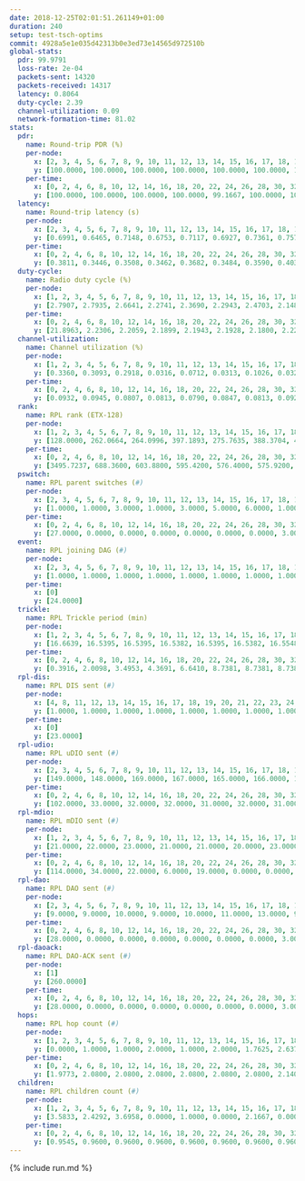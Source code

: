 ```yaml
---
date: 2018-12-25T02:01:51.261149+01:00
duration: 240
setup: test-tsch-optims
commit: 4928a5e1e035d42313b0e3ed73e14565d972510b
global-stats:
  pdr: 99.9791
  loss-rate: 2e-04
  packets-sent: 14320
  packets-received: 14317
  latency: 0.8064
  duty-cycle: 2.39
  channel-utilization: 0.09
  network-formation-time: 81.02
stats:
  pdr:
    name: Round-trip PDR (%)
    per-node:
      x: [2, 3, 4, 5, 6, 7, 8, 9, 10, 11, 12, 13, 14, 15, 16, 17, 18, 19, 20, 21, 22, 23, 24, 25]
      y: [100.0000, 100.0000, 100.0000, 100.0000, 100.0000, 100.0000, 100.0000, 100.0000, 99.8387, 99.8276, 100.0000, 100.0000, 100.0000, 100.0000, 100.0000, 100.0000, 100.0000, 100.0000, 100.0000, 100.0000, 100.0000, 100.0000, 100.0000, 99.8252]
    per-time:
      x: [0, 2, 4, 6, 8, 10, 12, 14, 16, 18, 20, 22, 24, 26, 28, 30, 32, 34, 36, 38, 40, 42, 44, 46, 48, 50, 52, 54, 56, 58, 60, 62, 64, 66, 68, 70, 72, 74, 76, 78, 80, 82, 84, 86, 88, 90, 92, 94, 96, 98, 100, 102, 104, 106, 108, 110, 112, 114, 116, 118, 120, 122, 124, 126, 128, 130, 132, 134, 136, 138, 140, 142, 144, 146, 148, 150, 152, 154, 156, 158, 160, 162, 164, 166, 168, 170, 172, 174, 176, 178, 180, 182, 184, 186, 188, 190, 192, 194, 196, 198, 200, 202, 204, 206, 208, 210, 212, 214, 216, 218, 220, 222, 224, 226, 228, 230, 232, 234, 236, 238]
      y: [100.0000, 100.0000, 100.0000, 100.0000, 99.1667, 100.0000, 100.0000, 100.0000, 100.0000, 100.0000, 100.0000, 100.0000, 100.0000, 100.0000, 100.0000, 100.0000, 100.0000, 100.0000, 100.0000, 100.0000, 100.0000, 100.0000, 100.0000, 100.0000, 100.0000, 100.0000, 100.0000, 99.1667, 100.0000, 100.0000, 100.0000, 100.0000, 100.0000, 100.0000, 100.0000, 100.0000, 100.0000, 100.0000, 100.0000, 100.0000, 100.0000, 99.1667, 100.0000, 100.0000, 100.0000, 100.0000, 100.0000, 100.0000, 100.0000, 100.0000, 100.0000, 100.0000, 100.0000, 100.0000, 100.0000, 100.0000, 100.0000, 100.0000, 100.0000, 100.0000, 100.0000, 100.0000, 100.0000, 100.0000, 100.0000, 100.0000, 100.0000, 100.0000, 100.0000, 100.0000, 100.0000, 100.0000, 100.0000, 100.0000, 100.0000, 100.0000, 100.0000, 100.0000, 100.0000, 100.0000, 100.0000, 100.0000, 100.0000, 100.0000, 100.0000, 100.0000, 100.0000, 100.0000, 100.0000, 100.0000, 100.0000, 100.0000, 100.0000, 100.0000, 100.0000, 100.0000, 100.0000, 100.0000, 100.0000, 100.0000, 100.0000, 100.0000, 100.0000, 100.0000, 100.0000, 100.0000, 100.0000, 100.0000, 100.0000, 100.0000, 100.0000, 100.0000, 100.0000, 100.0000, 100.0000, 100.0000, 100.0000, 100.0000, 100.0000, 100.0000]
  latency:
    name: Round-trip latency (s)
    per-node:
      x: [2, 3, 4, 5, 6, 7, 8, 9, 10, 11, 12, 13, 14, 15, 16, 17, 18, 19, 20, 21, 22, 23, 24, 25]
      y: [0.6991, 0.6465, 0.7148, 0.6753, 0.7117, 0.6927, 0.7361, 0.7572, 0.7158, 0.7349, 0.7249, 0.7777, 0.7831, 0.7994, 0.8342, 0.7453, 0.8895, 0.8558, 0.8814, 1.0041, 0.9784, 1.0333, 1.0003, 0.9488]
    per-time:
      x: [0, 2, 4, 6, 8, 10, 12, 14, 16, 18, 20, 22, 24, 26, 28, 30, 32, 34, 36, 38, 40, 42, 44, 46, 48, 50, 52, 54, 56, 58, 60, 62, 64, 66, 68, 70, 72, 74, 76, 78, 80, 82, 84, 86, 88, 90, 92, 94, 96, 98, 100, 102, 104, 106, 108, 110, 112, 114, 116, 118, 120, 122, 124, 126, 128, 130, 132, 134, 136, 138, 140, 142, 144, 146, 148, 150, 152, 154, 156, 158, 160, 162, 164, 166, 168, 170, 172, 174, 176, 178, 180, 182, 184, 186, 188, 190, 192, 194, 196, 198, 200, 202, 204, 206, 208, 210, 212, 214, 216, 218, 220, 222, 224, 226, 228, 230, 232, 234, 236, 238]
      y: [0.3811, 0.3446, 0.3508, 0.3462, 0.3682, 0.3484, 0.3590, 0.4031, 0.3565, 0.4094, 0.4271, 0.3745, 0.3867, 0.4108, 0.3817, 0.3817, 0.4159, 0.4092, 0.3868, 0.3783, 0.3671, 0.4060, 0.3741, 0.3722, 0.3859, 0.3886, 0.3567, 0.4021, 0.3862, 0.3700, 0.3792, 0.3778, 0.3884, 0.4134, 0.3939, 0.4142, 0.4186, 0.3922, 0.3863, 0.3611, 0.3895, 0.3494, 0.3746, 0.4057, 0.3633, 0.3679, 0.3848, 0.4203, 0.4970, 0.3466, 0.3762, 0.4092, 0.4296, 0.6274, 0.6149, 0.4932, 0.4707, 0.3588, 0.4437, 0.7767, 1.1518, 0.8203, 0.6144, 0.5052, 0.4648, 0.7861, 1.3430, 1.3313, 1.1344, 0.8205, 0.6211, 0.8919, 1.3042, 1.3340, 1.3365, 1.2969, 1.0075, 0.9781, 1.3497, 1.3569, 1.3513, 1.3688, 1.3355, 1.3225, 1.3091, 1.3508, 1.3219, 1.2977, 1.3128, 1.3145, 1.2938, 1.2864, 1.2712, 1.2919, 1.2656, 1.2933, 1.2903, 1.2727, 1.3051, 1.2843, 1.3353, 1.3376, 1.3030, 1.3288, 1.3422, 1.3183, 1.3074, 1.2944, 1.3222, 1.3118, 1.3029, 1.3054, 1.2928, 1.3082, 1.2942, 1.2954, 1.3171, 1.3096, 1.3127, 1.3204]
  duty-cycle:
    name: Radio duty cycle (%)
    per-node:
      x: [1, 2, 3, 4, 5, 6, 7, 8, 9, 10, 11, 12, 13, 14, 15, 16, 17, 18, 19, 20, 21, 22, 23, 24, 25]
      y: [2.7907, 2.7935, 2.6641, 2.2741, 2.3690, 2.2943, 2.4703, 2.1488, 2.2340, 2.1272, 2.2664, 2.3123, 2.8161, 2.3399, 2.1725, 2.2534, 2.3371, 2.4617, 2.5036, 2.4033, 2.1990, 2.3349, 2.4695, 2.3380, 2.2960]
    per-time:
      x: [0, 2, 4, 6, 8, 10, 12, 14, 16, 18, 20, 22, 24, 26, 28, 30, 32, 34, 36, 38, 40, 42, 44, 46, 48, 50, 52, 54, 56, 58, 60, 62, 64, 66, 68, 70, 72, 74, 76, 78, 80, 82, 84, 86, 88, 90, 92, 94, 96, 98, 100, 102, 104, 106, 108, 110, 112, 114, 116, 118, 120, 122, 124, 126, 128, 130, 132, 134, 136, 138, 140, 142, 144, 146, 148, 150, 152, 154, 156, 158, 160, 162, 164, 166, 168, 170, 172, 174, 176, 178, 180, 182, 184, 186, 188, 190, 192, 194, 196, 198, 200, 202, 204, 206, 208, 210, 212, 214, 216, 218, 220, 222, 224, 226, 228, 230, 232, 234, 236, 238, 240]
      y: [21.8963, 2.2306, 2.2059, 2.1899, 2.1943, 2.1928, 2.1800, 2.2215, 2.2212, 2.1971, 2.2392, 2.2127, 2.1985, 2.2106, 2.2647, 2.2058, 2.2063, 2.2236, 2.2289, 2.1981, 2.2041, 2.2211, 2.2326, 2.2106, 2.2203, 2.2170, 2.2007, 2.2083, 2.2535, 2.2320, 2.2161, 2.2137, 2.2353, 2.2147, 2.2769, 2.2545, 2.2427, 2.2279, 2.2644, 2.2275, 2.2348, 2.2373, 2.2211, 2.2434, 2.2227, 2.2220, 2.2065, 2.2291, 2.2162, 2.2279, 2.2271, 2.2284, 2.2202, 2.2197, 2.2022, 2.2154, 2.2316, 2.2432, 2.2221, 2.2315, 2.2418, 2.2370, 2.2287, 2.2220, 2.2216, 2.2257, 2.2230, 2.2269, 2.2312, 2.2317, 2.2155, 2.2556, 2.2127, 2.2232, 2.2304, 2.2233, 2.2065, 2.2759, 2.2289, 2.2849, 2.2461, 2.2693, 2.2544, 2.2592, 2.2211, 2.2532, 2.2433, 2.2234, 2.2063, 2.2291, 2.2066, 2.2144, 2.2051, 2.2159, 2.2093, 2.2015, 2.2125, 2.1957, 2.2206, 2.1934, 2.2251, 2.2292, 2.2140, 2.2259, 2.2114, 2.2195, 2.1994, 2.2059, 2.2154, 2.2046, 2.2321, 2.2067, 2.2180, 2.2091, 2.2164, 2.2049, 2.2136, 2.2197, 2.2242, 2.1959, null]
  channel-utilization:
    name: Channel utilization (%)
    per-node:
      x: [1, 2, 3, 4, 5, 6, 7, 8, 9, 10, 11, 12, 13, 14, 15, 16, 17, 18, 19, 20, 21, 22, 23, 24, 25]
      y: [0.3360, 0.3093, 0.2918, 0.0316, 0.0712, 0.0313, 0.1026, 0.0324, 0.0382, 0.0511, 0.0333, 0.1277, 0.2550, 0.0308, 0.0316, 0.0488, 0.0453, 0.1004, 0.0653, 0.0777, 0.0327, 0.0313, 0.0334, 0.0311, 0.0305]
    per-time:
      x: [0, 2, 4, 6, 8, 10, 12, 14, 16, 18, 20, 22, 24, 26, 28, 30, 32, 34, 36, 38, 40, 42, 44, 46, 48, 50, 52, 54, 56, 58, 60, 62, 64, 66, 68, 70, 72, 74, 76, 78, 80, 82, 84, 86, 88, 90, 92, 94, 96, 98, 100, 102, 104, 106, 108, 110, 112, 114, 116, 118, 120, 122, 124, 126, 128, 130, 132, 134, 136, 138, 140, 142, 144, 146, 148, 150, 152, 154, 156, 158, 160, 162, 164, 166, 168, 170, 172, 174, 176, 178, 180, 182, 184, 186, 188, 190, 192, 194, 196, 198, 200, 202, 204, 206, 208, 210, 212, 214, 216, 218, 220, 222, 224, 226, 228, 230, 232, 234, 236, 238, 240]
      y: [0.0932, 0.0945, 0.0807, 0.0813, 0.0790, 0.0847, 0.0813, 0.0929, 0.0875, 0.0879, 0.0965, 0.0899, 0.0846, 0.0877, 0.1045, 0.0847, 0.0874, 0.0905, 0.0931, 0.0851, 0.0845, 0.0921, 0.0909, 0.0865, 0.0899, 0.0871, 0.0839, 0.0878, 0.0982, 0.0943, 0.0885, 0.0866, 0.0967, 0.0877, 0.1070, 0.1042, 0.0978, 0.0952, 0.1043, 0.0915, 0.0941, 0.0945, 0.0900, 0.0956, 0.0917, 0.0906, 0.0865, 0.0941, 0.0895, 0.0913, 0.0899, 0.0920, 0.0904, 0.0905, 0.0852, 0.0888, 0.0938, 0.0955, 0.0915, 0.0920, 0.0961, 0.0932, 0.0922, 0.0899, 0.0907, 0.0899, 0.0913, 0.0896, 0.0929, 0.0915, 0.0895, 0.0992, 0.0874, 0.0899, 0.0922, 0.0888, 0.0826, 0.1034, 0.0908, 0.1090, 0.0964, 0.1040, 0.1003, 0.1008, 0.0908, 0.1002, 0.0970, 0.0909, 0.0858, 0.0923, 0.0870, 0.0878, 0.0849, 0.0882, 0.0871, 0.0841, 0.0885, 0.0839, 0.0904, 0.0828, 0.0919, 0.0935, 0.0886, 0.0937, 0.0888, 0.0916, 0.0863, 0.0875, 0.0894, 0.0862, 0.0923, 0.0843, 0.0897, 0.0860, 0.0895, 0.0860, 0.0897, 0.0908, 0.0907, 0.0783, null]
  rank:
    name: RPL rank (ETX-128)
    per-node:
      x: [1, 2, 3, 4, 5, 6, 7, 8, 9, 10, 11, 12, 13, 14, 15, 16, 17, 18, 19, 20, 21, 22, 23, 24, 25]
      y: [128.0000, 262.0664, 264.0996, 397.1893, 275.7635, 388.3704, 405.3020, 570.6707, 523.7220, 466.3934, 564.7828, 395.7149, 437.3837, 569.7541, 600.5720, 549.9012, 544.0490, 591.3198, 569.6543, 608.7683, 712.0688, 965.5081, 739.7339, 1002.7944, 1010.3211]
    per-time:
      x: [0, 2, 4, 6, 8, 10, 12, 14, 16, 18, 20, 22, 24, 26, 28, 30, 32, 34, 36, 38, 40, 42, 44, 46, 48, 50, 52, 54, 56, 58, 60, 62, 64, 66, 68, 70, 72, 74, 76, 78, 80, 82, 84, 86, 88, 90, 92, 94, 96, 98, 100, 102, 104, 106, 108, 110, 112, 114, 116, 118, 120, 122, 124, 126, 128, 130, 132, 134, 136, 138, 140, 142, 144, 146, 148, 150, 152, 154, 156, 158, 160, 162, 164, 166, 168, 170, 172, 174, 176, 178, 180, 182, 184, 186, 188, 190, 192, 194, 196, 198, 200, 202, 204, 206, 208, 210, 212, 214, 216, 218, 220, 222, 224, 226, 228, 230, 232, 234, 236, 238, 240]
      y: [3495.7237, 688.3600, 603.8800, 595.4200, 576.4000, 575.9200, 568.4400, 577.8491, 553.3137, 559.2941, 561.9020, 568.1800, 553.6400, 554.4808, 559.1600, 540.9216, 524.2400, 526.4600, 539.4902, 520.7451, 514.8824, 503.9600, 497.7600, 506.3200, 529.9400, 530.4314, 538.0392, 542.0962, 554.1698, 548.7115, 544.9400, 560.8077, 567.0943, 579.8269, 574.3800, 580.7059, 558.8627, 550.9608, 531.7358, 524.4706, 512.7800, 505.5294, 501.5400, 498.9400, 506.7000, 507.7736, 497.9000, 493.0588, 484.8600, 485.6600, 490.5200, 500.0588, 492.4800, 491.5800, 492.1176, 487.5400, 488.9200, 493.4200, 490.6200, 492.1000, 484.4706, 477.2353, 480.0566, 471.6800, 478.8400, 477.4000, 477.9600, 475.9200, 481.9200, 485.9804, 487.6078, 491.9600, 514.9057, 495.2885, 493.7885, 485.6000, 483.7000, 496.5370, 497.1600, 498.5294, 497.8200, 502.0000, 505.2364, 479.0600, 478.9000, 480.5200, 470.2941, 472.1000, 473.4200, 475.6078, 476.0800, 475.4340, 465.1600, 465.6800, 463.3200, 462.1373, 468.8400, 469.0400, 470.3333, 470.5000, 470.1400, 471.3846, 472.9800, 479.5400, 481.5200, 477.3000, 479.9615, 476.4423, 475.5000, 475.2000, 472.6078, 470.8600, 474.3200, 472.6000, 473.2549, 472.8039, 467.5294, 473.3200, 475.9038, 470.6000, null]
  pswitch:
    name: RPL parent switches (#)
    per-node:
      x: [2, 3, 4, 5, 6, 7, 8, 9, 10, 11, 12, 13, 14, 15, 16, 17, 18, 19, 20, 21, 22, 23, 24, 25]
      y: [1.0000, 1.0000, 3.0000, 1.0000, 3.0000, 5.0000, 6.0000, 1.0000, 4.0000, 4.0000, 2.0000, 5.0000, 4.0000, 10.0000, 3.0000, 5.0000, 7.0000, 3.0000, 6.0000, 7.0000, 8.0000, 9.0000, 8.0000, 6.0000]
    per-time:
      x: [0, 2, 4, 6, 8, 10, 12, 14, 16, 18, 20, 22, 24, 26, 28, 30, 32, 34, 36, 38, 40, 42, 44, 46, 48, 50, 52, 54, 56, 58, 60, 62, 64, 66, 68, 70, 72, 74, 76, 78, 80, 82, 84, 86, 88, 90, 92, 94, 96, 98, 100, 102, 104, 106, 108, 110, 112, 114, 116, 118, 120, 122, 124, 126, 128, 130, 132, 134, 136, 138, 140, 142, 144, 146, 148, 150, 152, 154, 156, 158, 160, 162, 164, 166, 168, 170, 172, 174, 176, 178, 180, 182, 184, 186, 188, 190, 192, 194, 196, 198, 200, 202, 204, 206, 208, 210, 212, 214, 216, 218, 220, 222, 224, 226, 228, 230, 232, 234, 236]
      y: [27.0000, 0.0000, 0.0000, 0.0000, 0.0000, 0.0000, 0.0000, 3.0000, 1.0000, 1.0000, 1.0000, 0.0000, 0.0000, 2.0000, 0.0000, 1.0000, 0.0000, 0.0000, 1.0000, 1.0000, 1.0000, 0.0000, 0.0000, 0.0000, 0.0000, 1.0000, 1.0000, 2.0000, 3.0000, 2.0000, 0.0000, 2.0000, 3.0000, 2.0000, 0.0000, 1.0000, 1.0000, 1.0000, 3.0000, 1.0000, 0.0000, 1.0000, 0.0000, 0.0000, 0.0000, 3.0000, 0.0000, 1.0000, 0.0000, 0.0000, 0.0000, 1.0000, 0.0000, 0.0000, 1.0000, 0.0000, 0.0000, 0.0000, 0.0000, 0.0000, 1.0000, 1.0000, 3.0000, 0.0000, 0.0000, 0.0000, 0.0000, 0.0000, 0.0000, 1.0000, 1.0000, 0.0000, 3.0000, 2.0000, 2.0000, 0.0000, 0.0000, 4.0000, 0.0000, 1.0000, 0.0000, 0.0000, 5.0000, 0.0000, 0.0000, 0.0000, 1.0000, 0.0000, 0.0000, 1.0000, 0.0000, 3.0000, 0.0000, 0.0000, 0.0000, 1.0000, 0.0000, 0.0000, 1.0000, 0.0000, 0.0000, 2.0000, 0.0000, 0.0000, 0.0000, 0.0000, 2.0000, 2.0000, 0.0000, 0.0000, 1.0000, 0.0000, 0.0000, 0.0000, 1.0000, 1.0000, 1.0000, 0.0000, 2.0000]
  event:
    name: RPL joining DAG (#)
    per-node:
      x: [2, 3, 4, 5, 6, 7, 8, 9, 10, 11, 12, 13, 14, 15, 16, 17, 18, 19, 20, 21, 22, 23, 24, 25]
      y: [1.0000, 1.0000, 1.0000, 1.0000, 1.0000, 1.0000, 1.0000, 1.0000, 1.0000, 1.0000, 1.0000, 1.0000, 1.0000, 1.0000, 1.0000, 1.0000, 1.0000, 1.0000, 1.0000, 1.0000, 1.0000, 1.0000, 1.0000, 1.0000]
    per-time:
      x: [0]
      y: [24.0000]
  trickle:
    name: RPL Trickle period (min)
    per-node:
      x: [1, 2, 3, 4, 5, 6, 7, 8, 9, 10, 11, 12, 13, 14, 15, 16, 17, 18, 19, 20, 21, 22, 23, 24, 25]
      y: [16.6639, 16.5395, 16.5395, 16.5382, 16.5395, 16.5382, 16.5548, 16.5497, 16.5304, 16.4716, 16.5415, 16.5344, 16.5453, 16.4702, 16.5290, 16.4660, 16.5459, 16.5462, 16.5306, 16.5422, 16.5460, 16.5145, 16.5847, 16.5145, 16.5422]
    per-time:
      x: [0, 2, 4, 6, 8, 10, 12, 14, 16, 18, 20, 22, 24, 26, 28, 30, 32, 34, 36, 38, 40, 42, 44, 46, 48, 50, 52, 54, 56, 58, 60, 62, 64, 66, 68, 70, 72, 74, 76, 78, 80, 82, 84, 86, 88, 90, 92, 94, 96, 98, 100, 102, 104, 106, 108, 110, 112, 114, 116, 118, 120, 122, 124, 126, 128, 130, 132, 134, 136, 138, 140, 142, 144, 146, 148, 150, 152, 154, 156, 158, 160, 162, 164, 166, 168, 170, 172, 174, 176, 178, 180, 182, 184, 186, 188, 190, 192, 194, 196, 198, 200, 202, 204, 206, 208, 210, 212, 214, 216, 218, 220, 222, 224, 226, 228, 230, 232, 234, 236, 238, 240]
      y: [0.3916, 2.0098, 3.4953, 4.3691, 6.6410, 8.7381, 8.7381, 8.7381, 8.9095, 17.4763, 17.4763, 17.4763, 17.4763, 17.4763, 17.4763, 17.4763, 17.4763, 17.4763, 17.4763, 17.4763, 17.4763, 17.4763, 17.4763, 17.4763, 17.4763, 17.4763, 17.4763, 17.4763, 17.4763, 17.4763, 17.4763, 17.4763, 17.4763, 17.4763, 17.4763, 17.4763, 17.4763, 17.4763, 17.4763, 17.4763, 17.4763, 17.4763, 17.4763, 17.4763, 17.4763, 17.4763, 17.4763, 17.4763, 17.4763, 17.4763, 17.4763, 17.4763, 17.4763, 17.4763, 17.4763, 17.4763, 17.4763, 17.4763, 17.4763, 17.4763, 17.4763, 17.4763, 17.4763, 17.4763, 17.4763, 17.4763, 17.4763, 17.4763, 17.4763, 17.4763, 17.4763, 17.4763, 17.4763, 17.4763, 17.4763, 17.4763, 17.4763, 17.4763, 17.4763, 17.4763, 17.4763, 17.4763, 17.4763, 17.4763, 17.4763, 17.4763, 17.4763, 17.4763, 17.4763, 17.4763, 17.4763, 17.4763, 17.4763, 17.4763, 17.4763, 17.4763, 17.4763, 17.4763, 17.4763, 17.4763, 17.4763, 17.4763, 17.4763, 17.4763, 17.4763, 17.4763, 17.4763, 17.4763, 17.4763, 17.4763, 17.4763, 17.4763, 17.4763, 17.4763, 17.4763, 17.4763, 17.4763, 17.4763, 17.4763, 17.4763, null]
  rpl-dis:
    name: RPL DIS sent (#)
    per-node:
      x: [4, 8, 11, 12, 13, 14, 15, 16, 17, 18, 19, 20, 21, 22, 23, 24, 25]
      y: [1.0000, 1.0000, 1.0000, 1.0000, 1.0000, 1.0000, 1.0000, 1.0000, 2.0000, 1.0000, 1.0000, 2.0000, 2.0000, 1.0000, 3.0000, 2.0000, 1.0000]
    per-time:
      x: [0]
      y: [23.0000]
  rpl-udio:
    name: RPL uDIO sent (#)
    per-node:
      x: [2, 3, 4, 5, 6, 7, 8, 9, 10, 11, 12, 13, 14, 15, 16, 17, 18, 19, 20, 21, 22, 23, 24, 25]
      y: [149.0000, 148.0000, 169.0000, 167.0000, 165.0000, 166.0000, 161.0000, 169.0000, 159.0000, 167.0000, 165.0000, 135.0000, 171.0000, 163.0000, 163.0000, 164.0000, 156.0000, 160.0000, 155.0000, 169.0000, 173.0000, 172.0000, 168.0000, 167.0000]
    per-time:
      x: [0, 2, 4, 6, 8, 10, 12, 14, 16, 18, 20, 22, 24, 26, 28, 30, 32, 34, 36, 38, 40, 42, 44, 46, 48, 50, 52, 54, 56, 58, 60, 62, 64, 66, 68, 70, 72, 74, 76, 78, 80, 82, 84, 86, 88, 90, 92, 94, 96, 98, 100, 102, 104, 106, 108, 110, 112, 114, 116, 118, 120, 122, 124, 126, 128, 130, 132, 134, 136, 138, 140, 142, 144, 146, 148, 150, 152, 154, 156, 158, 160, 162, 164, 166, 168, 170, 172, 174, 176, 178, 180, 182, 184, 186, 188, 190, 192, 194, 196, 198, 200, 202, 204, 206, 208, 210, 212, 214, 216, 218, 220, 222, 224, 226, 228, 230, 232, 234, 236, 238, 240]
      y: [102.0000, 33.0000, 32.0000, 32.0000, 31.0000, 32.0000, 31.0000, 38.0000, 33.0000, 30.0000, 36.0000, 31.0000, 30.0000, 32.0000, 33.0000, 35.0000, 30.0000, 34.0000, 32.0000, 29.0000, 34.0000, 31.0000, 31.0000, 34.0000, 37.0000, 30.0000, 26.0000, 30.0000, 30.0000, 29.0000, 32.0000, 30.0000, 32.0000, 33.0000, 34.0000, 31.0000, 38.0000, 31.0000, 36.0000, 33.0000, 36.0000, 32.0000, 29.0000, 34.0000, 31.0000, 33.0000, 33.0000, 32.0000, 29.0000, 26.0000, 35.0000, 28.0000, 32.0000, 29.0000, 34.0000, 31.0000, 37.0000, 32.0000, 35.0000, 31.0000, 32.0000, 38.0000, 35.0000, 29.0000, 33.0000, 32.0000, 27.0000, 33.0000, 32.0000, 35.0000, 33.0000, 30.0000, 39.0000, 30.0000, 33.0000, 31.0000, 32.0000, 38.0000, 33.0000, 32.0000, 30.0000, 28.0000, 35.0000, 36.0000, 30.0000, 29.0000, 35.0000, 26.0000, 32.0000, 32.0000, 28.0000, 33.0000, 33.0000, 30.0000, 33.0000, 32.0000, 29.0000, 37.0000, 31.0000, 27.0000, 31.0000, 36.0000, 26.0000, 30.0000, 33.0000, 27.0000, 34.0000, 32.0000, 35.0000, 29.0000, 26.0000, 32.0000, 33.0000, 32.0000, 31.0000, 28.0000, 36.0000, 31.0000, 29.0000, 28.0000, 2.0000]
  rpl-mdio:
    name: RPL mDIO sent (#)
    per-node:
      x: [1, 2, 3, 4, 5, 6, 7, 8, 9, 10, 11, 12, 13, 14, 15, 16, 17, 18, 19, 20, 21, 22, 23, 24, 25]
      y: [21.0000, 22.0000, 23.0000, 21.0000, 21.0000, 20.0000, 23.0000, 20.0000, 20.0000, 22.0000, 20.0000, 21.0000, 21.0000, 21.0000, 21.0000, 21.0000, 20.0000, 23.0000, 22.0000, 22.0000, 23.0000, 22.0000, 20.0000, 21.0000, 21.0000]
    per-time:
      x: [0, 2, 4, 6, 8, 10, 12, 14, 16, 18, 20, 22, 24, 26, 28, 30, 32, 34, 36, 38, 40, 42, 44, 46, 48, 50, 52, 54, 56, 58, 60, 62, 64, 66, 68, 70, 72, 74, 76, 78, 80, 82, 84, 86, 88, 90, 92, 94, 96, 98, 100, 102, 104, 106, 108, 110, 112, 114, 116, 118, 120, 122, 124, 126, 128, 130, 132, 134, 136, 138, 140, 142, 144, 146, 148, 150, 152, 154, 156, 158, 160, 162, 164, 166, 168, 170, 172, 174, 176, 178, 180, 182, 184, 186, 188, 190, 192, 194, 196, 198, 200, 202, 204, 206, 208, 210, 212, 214, 216, 218, 220, 222, 224, 226, 228, 230, 232, 234, 236, 238, 240]
      y: [114.0000, 34.0000, 22.0000, 6.0000, 19.0000, 0.0000, 0.0000, 11.0000, 13.0000, 1.0000, 0.0000, 0.0000, 0.0000, 3.0000, 5.0000, 6.0000, 6.0000, 5.0000, 0.0000, 0.0000, 0.0000, 0.0000, 8.0000, 6.0000, 6.0000, 1.0000, 4.0000, 0.0000, 0.0000, 0.0000, 2.0000, 6.0000, 5.0000, 6.0000, 5.0000, 1.0000, 0.0000, 0.0000, 0.0000, 2.0000, 5.0000, 3.0000, 8.0000, 7.0000, 0.0000, 0.0000, 0.0000, 0.0000, 1.0000, 6.0000, 8.0000, 7.0000, 3.0000, 0.0000, 0.0000, 0.0000, 0.0000, 6.0000, 2.0000, 6.0000, 9.0000, 2.0000, 0.0000, 0.0000, 0.0000, 2.0000, 5.0000, 7.0000, 4.0000, 6.0000, 1.0000, 0.0000, 0.0000, 0.0000, 2.0000, 3.0000, 5.0000, 6.0000, 9.0000, 0.0000, 0.0000, 0.0000, 0.0000, 7.0000, 7.0000, 4.0000, 5.0000, 2.0000, 0.0000, 0.0000, 0.0000, 0.0000, 4.0000, 10.0000, 3.0000, 6.0000, 2.0000, 0.0000, 0.0000, 0.0000, 2.0000, 4.0000, 5.0000, 5.0000, 4.0000, 5.0000, 0.0000, 0.0000, 0.0000, 1.0000, 9.0000, 7.0000, 6.0000, 2.0000, 0.0000, 0.0000, 0.0000, 0.0000, 4.0000, 7.0000, 1.0000]
  rpl-dao:
    name: RPL DAO sent (#)
    per-node:
      x: [2, 3, 4, 5, 6, 7, 8, 9, 10, 11, 12, 13, 14, 15, 16, 17, 18, 19, 20, 21, 22, 23, 24, 25]
      y: [9.0000, 9.0000, 10.0000, 9.0000, 10.0000, 11.0000, 13.0000, 9.0000, 11.0000, 10.0000, 10.0000, 11.0000, 11.0000, 14.0000, 11.0000, 11.0000, 12.0000, 10.0000, 10.0000, 10.0000, 13.0000, 12.0000, 13.0000, 11.0000]
    per-time:
      x: [0, 2, 4, 6, 8, 10, 12, 14, 16, 18, 20, 22, 24, 26, 28, 30, 32, 34, 36, 38, 40, 42, 44, 46, 48, 50, 52, 54, 56, 58, 60, 62, 64, 66, 68, 70, 72, 74, 76, 78, 80, 82, 84, 86, 88, 90, 92, 94, 96, 98, 100, 102, 104, 106, 108, 110, 112, 114, 116, 118, 120, 122, 124, 126, 128, 130, 132, 134, 136, 138, 140, 142, 144, 146, 148, 150, 152, 154, 156, 158, 160, 162, 164, 166, 168, 170, 172, 174, 176, 178, 180, 182, 184, 186, 188, 190, 192, 194, 196, 198, 200, 202, 204, 206, 208, 210, 212, 214, 216, 218, 220, 222, 224, 226, 228, 230, 232, 234, 236]
      y: [28.0000, 0.0000, 0.0000, 0.0000, 0.0000, 0.0000, 0.0000, 3.0000, 1.0000, 1.0000, 1.0000, 0.0000, 0.0000, 2.0000, 17.0000, 1.0000, 0.0000, 0.0000, 1.0000, 1.0000, 1.0000, 3.0000, 0.0000, 0.0000, 1.0000, 1.0000, 1.0000, 2.0000, 16.0000, 4.0000, 0.0000, 2.0000, 3.0000, 2.0000, 0.0000, 1.0000, 1.0000, 1.0000, 3.0000, 1.0000, 0.0000, 1.0000, 5.0000, 7.0000, 0.0000, 4.0000, 0.0000, 2.0000, 0.0000, 1.0000, 1.0000, 2.0000, 1.0000, 2.0000, 1.0000, 0.0000, 3.0000, 9.0000, 0.0000, 2.0000, 2.0000, 2.0000, 3.0000, 0.0000, 1.0000, 2.0000, 0.0000, 2.0000, 1.0000, 1.0000, 3.0000, 8.0000, 4.0000, 2.0000, 4.0000, 0.0000, 0.0000, 3.0000, 0.0000, 3.0000, 1.0000, 1.0000, 4.0000, 0.0000, 1.0000, 4.0000, 5.0000, 2.0000, 2.0000, 2.0000, 0.0000, 4.0000, 0.0000, 1.0000, 2.0000, 2.0000, 1.0000, 0.0000, 1.0000, 2.0000, 6.0000, 5.0000, 1.0000, 2.0000, 1.0000, 2.0000, 4.0000, 3.0000, 0.0000, 2.0000, 1.0000, 0.0000, 1.0000, 0.0000, 6.0000, 5.0000, 1.0000, 2.0000, 2.0000]
  rpl-daoack:
    name: RPL DAO-ACK sent (#)
    per-node:
      x: [1]
      y: [260.0000]
    per-time:
      x: [0, 2, 4, 6, 8, 10, 12, 14, 16, 18, 20, 22, 24, 26, 28, 30, 32, 34, 36, 38, 40, 42, 44, 46, 48, 50, 52, 54, 56, 58, 60, 62, 64, 66, 68, 70, 72, 74, 76, 78, 80, 82, 84, 86, 88, 90, 92, 94, 96, 98, 100, 102, 104, 106, 108, 110, 112, 114, 116, 118, 120, 122, 124, 126, 128, 130, 132, 134, 136, 138, 140, 142, 144, 146, 148, 150, 152, 154, 156, 158, 160, 162, 164, 166, 168, 170, 172, 174, 176, 178, 180, 182, 184, 186, 188, 190, 192, 194, 196, 198, 200, 202, 204, 206, 208, 210, 212, 214, 216, 218, 220, 222, 224, 226, 228, 230, 232, 234, 236]
      y: [28.0000, 0.0000, 0.0000, 0.0000, 0.0000, 0.0000, 0.0000, 3.0000, 1.0000, 1.0000, 1.0000, 0.0000, 0.0000, 2.0000, 17.0000, 1.0000, 0.0000, 0.0000, 1.0000, 1.0000, 1.0000, 3.0000, 0.0000, 0.0000, 1.0000, 1.0000, 1.0000, 2.0000, 16.0000, 4.0000, 0.0000, 2.0000, 3.0000, 2.0000, 0.0000, 1.0000, 1.0000, 1.0000, 3.0000, 1.0000, 0.0000, 1.0000, 6.0000, 6.0000, 0.0000, 4.0000, 0.0000, 2.0000, 0.0000, 1.0000, 1.0000, 2.0000, 1.0000, 2.0000, 1.0000, 0.0000, 3.0000, 9.0000, 0.0000, 2.0000, 2.0000, 2.0000, 3.0000, 0.0000, 1.0000, 2.0000, 0.0000, 2.0000, 1.0000, 1.0000, 3.0000, 8.0000, 4.0000, 2.0000, 4.0000, 0.0000, 0.0000, 3.0000, 0.0000, 3.0000, 1.0000, 1.0000, 4.0000, 0.0000, 1.0000, 4.0000, 5.0000, 2.0000, 3.0000, 1.0000, 0.0000, 4.0000, 0.0000, 1.0000, 2.0000, 2.0000, 1.0000, 0.0000, 1.0000, 2.0000, 7.0000, 4.0000, 1.0000, 2.0000, 1.0000, 2.0000, 4.0000, 3.0000, 1.0000, 1.0000, 1.0000, 0.0000, 1.0000, 0.0000, 6.0000, 5.0000, 1.0000, 2.0000, 2.0000]
  hops:
    name: RPL hop count (#)
    per-node:
      x: [1, 2, 3, 4, 5, 6, 7, 8, 9, 10, 11, 12, 13, 14, 15, 16, 17, 18, 19, 20, 21, 22, 23, 24, 25]
      y: [0.0000, 1.0000, 1.0000, 2.0000, 1.0000, 2.0000, 1.7625, 2.6375, 2.0000, 1.6542, 2.7708, 2.0000, 2.1208, 3.0500, 3.0375, 3.0000, 2.4792, 3.0500, 3.1757, 3.2385, 4.0042, 4.0628, 4.0586, 4.0460, 4.0879]
    per-time:
      x: [0, 2, 4, 6, 8, 10, 12, 14, 16, 18, 20, 22, 24, 26, 28, 30, 32, 34, 36, 38, 40, 42, 44, 46, 48, 50, 52, 54, 56, 58, 60, 62, 64, 66, 68, 70, 72, 74, 76, 78, 80, 82, 84, 86, 88, 90, 92, 94, 96, 98, 100, 102, 104, 106, 108, 110, 112, 114, 116, 118, 120, 122, 124, 126, 128, 130, 132, 134, 136, 138, 140, 142, 144, 146, 148, 150, 152, 154, 156, 158, 160, 162, 164, 166, 168, 170, 172, 174, 176, 178, 180, 182, 184, 186, 188, 190, 192, 194, 196, 198, 200, 202, 204, 206, 208, 210, 212, 214, 216, 218, 220, 222, 224, 226, 228, 230, 232, 234, 236, 238]
      y: [1.9773, 2.0800, 2.0800, 2.0800, 2.0800, 2.0800, 2.0800, 2.1400, 2.2400, 2.3600, 2.4800, 2.4800, 2.4800, 2.4400, 2.4000, 2.4400, 2.4400, 2.4400, 2.4800, 2.5000, 2.4400, 2.4400, 2.4400, 2.4400, 2.4400, 2.4400, 2.4400, 2.4600, 2.5200, 2.5600, 2.5600, 2.5400, 2.5200, 2.6600, 2.8400, 2.8000, 2.8000, 2.8000, 2.8000, 2.5600, 2.5600, 2.5600, 2.6000, 2.6000, 2.6000, 2.6000, 2.6000, 2.5800, 2.5600, 2.5600, 2.5600, 2.5600, 2.5600, 2.5600, 2.5600, 2.5600, 2.5600, 2.5600, 2.5600, 2.5600, 2.5600, 2.5600, 2.5600, 2.5600, 2.5600, 2.5600, 2.5600, 2.5600, 2.5600, 2.5600, 2.5600, 2.5600, 2.5400, 2.5200, 2.5200, 2.5200, 2.5200, 2.9200, 2.9200, 2.9200, 2.9200, 2.9200, 2.8600, 2.8400, 2.8400, 2.8400, 2.5600, 2.5600, 2.5600, 2.5600, 2.5600, 2.5400, 2.5200, 2.5200, 2.5200, 2.5000, 2.4800, 2.4800, 2.4800, 2.4800, 2.4800, 2.4800, 2.4800, 2.4800, 2.4800, 2.4800, 2.4800, 2.4800, 2.4800, 2.4800, 2.5000, 2.5200, 2.5200, 2.5200, 2.5200, 2.5200, 2.5200, 2.5200, 2.5200, 2.5200]
  children:
    name: RPL children count (#)
    per-node:
      x: [1, 2, 3, 4, 5, 6, 7, 8, 9, 10, 11, 12, 13, 14, 15, 16, 17, 18, 19, 20, 21, 22, 23, 24, 25]
      y: [3.5833, 2.4292, 3.6958, 0.0000, 1.0000, 0.0000, 2.1667, 0.0000, 0.1208, 0.5542, 0.0000, 1.2958, 3.6833, 0.0000, 0.0000, 0.5958, 0.1500, 2.1042, 1.1674, 1.3724, 0.0167, 0.0000, 0.0502, 0.0000, 0.0000]
    per-time:
      x: [0, 2, 4, 6, 8, 10, 12, 14, 16, 18, 20, 22, 24, 26, 28, 30, 32, 34, 36, 38, 40, 42, 44, 46, 48, 50, 52, 54, 56, 58, 60, 62, 64, 66, 68, 70, 72, 74, 76, 78, 80, 82, 84, 86, 88, 90, 92, 94, 96, 98, 100, 102, 104, 106, 108, 110, 112, 114, 116, 118, 120, 122, 124, 126, 128, 130, 132, 134, 136, 138, 140, 142, 144, 146, 148, 150, 152, 154, 156, 158, 160, 162, 164, 166, 168, 170, 172, 174, 176, 178, 180, 182, 184, 186, 188, 190, 192, 194, 196, 198, 200, 202, 204, 206, 208, 210, 212, 214, 216, 218, 220, 222, 224, 226, 228, 230, 232, 234, 236, 238]
      y: [0.9545, 0.9600, 0.9600, 0.9600, 0.9600, 0.9600, 0.9600, 0.9600, 0.9600, 0.9600, 0.9600, 0.9600, 0.9600, 0.9600, 0.9600, 0.9600, 0.9600, 0.9600, 0.9600, 0.9600, 0.9600, 0.9600, 0.9600, 0.9600, 0.9600, 0.9600, 0.9600, 0.9600, 0.9600, 0.9600, 0.9600, 0.9600, 0.9600, 0.9600, 0.9600, 0.9600, 0.9600, 0.9600, 0.9600, 0.9600, 0.9600, 0.9600, 0.9600, 0.9600, 0.9600, 0.9600, 0.9600, 0.9600, 0.9600, 0.9600, 0.9600, 0.9600, 0.9600, 0.9600, 0.9600, 0.9600, 0.9600, 0.9600, 0.9600, 0.9600, 0.9600, 0.9600, 0.9600, 0.9600, 0.9600, 0.9600, 0.9600, 0.9600, 0.9600, 0.9600, 0.9600, 0.9600, 0.9600, 0.9600, 0.9600, 0.9600, 0.9600, 0.9600, 0.9600, 0.9600, 0.9600, 0.9600, 0.9600, 0.9600, 0.9600, 0.9600, 0.9600, 0.9600, 0.9600, 0.9600, 0.9600, 0.9600, 0.9600, 0.9600, 0.9600, 0.9600, 0.9600, 0.9600, 0.9600, 0.9600, 0.9600, 0.9600, 0.9600, 0.9600, 0.9600, 0.9600, 0.9600, 0.9600, 0.9600, 0.9600, 0.9600, 0.9600, 0.9600, 0.9600, 0.9600, 0.9600, 0.9600, 0.9600, 0.9600, 0.9600]
---
```


{% include run.md %}
